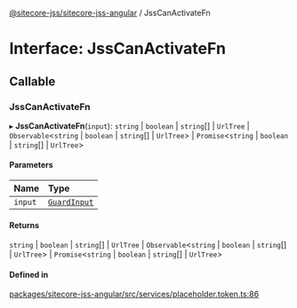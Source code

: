 [@sitecore-jss/sitecore-jss-angular](../README.md) / JssCanActivateFn

# Interface: JssCanActivateFn

## Callable

### JssCanActivateFn

▸ **JssCanActivateFn**(`input`): `string` \| `boolean` \| `string`[] \| `UrlTree` \| `Observable`\<`string` \| `boolean` \| `string`[] \| `UrlTree`\> \| `Promise`\<`string` \| `boolean` \| `string`[] \| `UrlTree`\>

#### Parameters

| Name | Type |
| :------ | :------ |
| `input` | [`GuardInput`](GuardInput.md) |

#### Returns

`string` \| `boolean` \| `string`[] \| `UrlTree` \| `Observable`\<`string` \| `boolean` \| `string`[] \| `UrlTree`\> \| `Promise`\<`string` \| `boolean` \| `string`[] \| `UrlTree`\>

#### Defined in

[packages/sitecore-jss-angular/src/services/placeholder.token.ts:86](https://github.com/Sitecore/jss/blob/461b4ee2b/packages/sitecore-jss-angular/src/services/placeholder.token.ts#L86)
